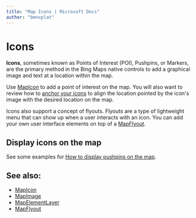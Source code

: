 ```yaml
---
title: "Map Icons | Microsoft Docs"
author: "bmnxplat"
---
```


# Icons

**Icons**, sometimes known as Points of Interest (POI), Pushpins, or Markers, are the primary method in the Bing Maps native controls to add
a graphical image and text at a location within the map.

Use [MapIcon](../map-control-api/MapIcon-class.md) to add a point of interest on the map. You will also want to review how to
[anchor your icons](anchoring-mapIcons.md) to align the location pointed by the icon's image with the desired location on the map.

Icons also support a concept of flyouts. Flyouts are a type of lightweight menu that can show up when a user interacts with an icon. You
can add your own user interface elements on top of a [MapFlyout](display-flyout.md).

## Display icons on the map

See some examples for [How to display pushpins on the map](display-points-of-interest.md).

## See also:

* [MapIcon](../map-control-api/MapIcon-class.md)
* [MapImage](../map-control-api/MapImage-class.md)
* [MapElementLayer](../map-control-api/MapElementLayer-class.md)
* [MapFlyout](../map-control-api/mapflyout-class.md)
